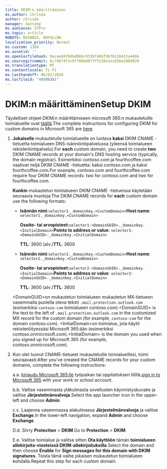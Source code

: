 ```yaml
---
title: DKIM:n määrittäminen
ms.author: chrisda
author: chrisda
manager: dansimp
ms.audience: ITPro
ms.topic: article
ROBOTS: NOINDEX, NOFOLLOW
localization_priority: Normal
ms.custom: 1388
ms.assetid: ''
ms.openlocfilehash: 0acaed476dbd06bc933bf466f9bf6116413a44bb
ms.sourcegitcommit: bc7d6f4f3c9f7060d073f5130e1ec856e248d020
ms.translationtype: MT
ms.contentlocale: fi-FI
ms.lasthandoff: 06/02/2020
ms.locfileid: "44509381"
---
```

# <a name="setup-dkim"></a><span data-ttu-id="27834-102">DKIM:n määrittäminen</span><span class="sxs-lookup"><span data-stu-id="27834-102">Setup DKIM</span></span>

<span data-ttu-id="27834-103">Täydelliset ohjeet DKIM:n määrittämiseen microsoft 365:n mukautetuille toimialueille ovat [täällä](https://docs.microsoft.com/microsoft-365/security/office-365-security/use-dkim-to-validate-outbound-email#steps-you-need-to-do-to-manually-set-up-dkim).</span><span class="sxs-lookup"><span data-stu-id="27834-103">The complete instructions for configuring DKIM for custom domains in Microsoft 365 are [here](https://docs.microsoft.com/microsoft-365/security/office-365-security/use-dkim-to-validate-outbound-email#steps-you-need-to-do-to-manually-set-up-dkim).</span></span>

1. <span data-ttu-id="27834-104">**Jokaiselle** mukautetulle toimialueelle on luotava **kaksi** DKIM CNAME -tietuetta toimialueen DNS-isännöintipalvelussa (yleensä toimialueen rekisteröintipalvelu).</span><span class="sxs-lookup"><span data-stu-id="27834-104">For **each** custom domain, you need to create **two** DKIM CNAME records at your domain's DNS hosting service (typically, the domain registrar).</span></span> <span data-ttu-id="27834-105">Esimerkiksi contoso.com ja fourthcoffee.com vaativat neljä DKIM CNAME -tietuetta: kaksi contoso.com ja kaksi fourthcoffee.com.</span><span class="sxs-lookup"><span data-stu-id="27834-105">For example, contoso.com and fourthcoffee.com require four DKIM CNAME records: two for contoso.com and two for fourthcoffee.com.</span></span>

   <span data-ttu-id="27834-106">**Kunkin** mukautetun toimialueen DKIM CNAME -tietueissa käytetään seuraavia muotoja:</span><span class="sxs-lookup"><span data-stu-id="27834-106">The DKIM CNAME records for **each** custom domain use the following formats:</span></span>

   - <span data-ttu-id="27834-107">**Isännän nimi**:`selector1._domainkey.<CustomDomain>`</span><span class="sxs-lookup"><span data-stu-id="27834-107">**Host name**: `selector1._domainkey.<CustomDomain>`</span></span>

     <span data-ttu-id="27834-108">**Osoite- tai arvopisteet:**`selector1-<DomainGUID>._domainkey.<InitialDomain>`</span><span class="sxs-lookup"><span data-stu-id="27834-108">**Points to address or value**: `selector1-<DomainGUID>._domainkey.<InitialDomain>`</span></span>

     <span data-ttu-id="27834-109">**TTL**: 3600 (alv.)</span><span class="sxs-lookup"><span data-stu-id="27834-109">**TTL**: 3600</span></span>

   - <span data-ttu-id="27834-110">**Isännän nimi**:`selector2._domainkey.<CustomDomain>`</span><span class="sxs-lookup"><span data-stu-id="27834-110">**Host name**: `selector2._domainkey.<CustomDomain>`</span></span>

     <span data-ttu-id="27834-111">**Osoite- tai arvopisteet:**`selector2-<DomainGUID>._domainkey.<InitialDomain>`</span><span class="sxs-lookup"><span data-stu-id="27834-111">**Points to address or value**: `selector2-<DomainGUID>._domainkey.<InitialDomain>`</span></span>

     <span data-ttu-id="27834-112">**TTL**: 3600 (alv.)</span><span class="sxs-lookup"><span data-stu-id="27834-112">**TTL**: 3600</span></span>

   <span data-ttu-id="27834-113">\<DomainGUID\>on mukautetun toimialueen mukautetun MX-tietueen vasemmalla puolella oleva teksti `.mail.protection.outlook.com` (esimerkiksi `contoso-com` toimialueen contoso.com).</span><span class="sxs-lookup"><span data-stu-id="27834-113">\<DomainGUID\> is the text to the left of `.mail.protection.outlook.com` in the customized MX record for the custom domain (for example, `contoso-com` for the domain contoso.com).</span></span> <span data-ttu-id="27834-114">\<InitialDomain\>on toimialue, jota käytit rekisteröityessäsi Microsoft 365:ään (esimerkiksi contoso.onmicrosoft.com).</span><span class="sxs-lookup"><span data-stu-id="27834-114">\<InitialDomain\> is the domain you used when you signed up for Microsoft 365 (for example, contoso.onmicrosoft.com).</span></span>

2. <span data-ttu-id="27834-115">Kun olet luonut CNAME-tietueet mukautetuille toimialueillesi, toimi seuraavasti:</span><span class="sxs-lookup"><span data-stu-id="27834-115">After you've created the CNAME records for your custom domains, complete the following instructions:</span></span>

   <span data-ttu-id="27834-116">a.</span><span class="sxs-lookup"><span data-stu-id="27834-116">a.</span></span> <span data-ttu-id="27834-117">[kirjaudu Microsoft 365:lle](https://support.office.microsoft.com/article/e9eb7d51-5430-4929-91ab-6157c5a050b4) työpaikan tai oppilaitoksen tilillä.</span><span class="sxs-lookup"><span data-stu-id="27834-117">[sign in to Microsoft 365](https://support.office.microsoft.com/article/e9eb7d51-5430-4929-91ab-6157c5a050b4) with your work or school account.</span></span>

   <span data-ttu-id="27834-118">b.</span><span class="sxs-lookup"><span data-stu-id="27834-118">b.</span></span> <span data-ttu-id="27834-119">Valitse vasemmasta yläkulmasta sovellusten käynnistyskuvake ja valitse **Järjestelmänvalvoja**.</span><span class="sxs-lookup"><span data-stu-id="27834-119">Select the app launcher icon in the upper-left and choose **Admin**.</span></span>

   <span data-ttu-id="27834-120">c.</span><span class="sxs-lookup"><span data-stu-id="27834-120">c.</span></span> <span data-ttu-id="27834-121">Laajenna vasemmassa alakulmassa **Järjestelmänvalvoja** ja valitse **Exchange**.</span><span class="sxs-lookup"><span data-stu-id="27834-121">In the lower-left navigation, expand **Admin** and choose **Exchange**.</span></span>

   <span data-ttu-id="27834-122">D.</span><span class="sxs-lookup"><span data-stu-id="27834-122">d.</span></span> <span data-ttu-id="27834-123">Siirry **Protection**  >  **DKIM**.</span><span class="sxs-lookup"><span data-stu-id="27834-123">Go to **Protection** > **DKIM**.</span></span>

   <span data-ttu-id="27834-124">E.</span><span class="sxs-lookup"><span data-stu-id="27834-124">e.</span></span> <span data-ttu-id="27834-125">Valitse toimialue ja valitse sitten **Ota käyttöön** tämän **toimialueen allekirjoita-viesteissä DKIM-allekirjoituksilla**.</span><span class="sxs-lookup"><span data-stu-id="27834-125">Select the domain and then choose **Enable** for **Sign messages for this domain with DKIM signatures**.</span></span> <span data-ttu-id="27834-126">Toista tämä vaihe jokaisen mukautetun toimialueen kohdalla.</span><span class="sxs-lookup"><span data-stu-id="27834-126">Repeat this step for each custom domain.</span></span>
